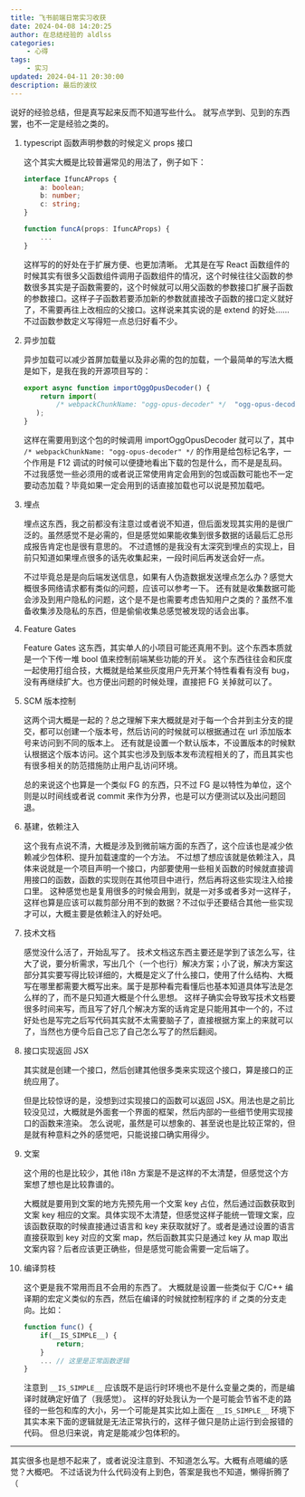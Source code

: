```yaml
---
title: 飞书前端日常实习收获
date: 2024-04-08 14:20:25
author: 在总结经验的 aldlss
categories:
    - 心得
tags:
    - 实习
updated: 2024-04-11 20:30:00
description: 最后的波纹
---
```


说好的经验总结，但是真写起来反而不知道写些什么。
就写点学到、见到的东西罢，也不一定是经验之类的。

<!-- more -->

1. typescript 函数声明参数的时候定义 props 接口

    这个其实大概是比较普遍常见的用法了，例子如下：

    ```typescript
    interface IfuncAProps {
        a: boolean;
        b: number;
        c: string;
    }

    function funcA(props: IfuncAProps) {
        ...
    }
    ```

    这样写的的好处在于扩展方便、也更加清晰。
    尤其是在写 React 函数组件的时候其实有很多父函数组件调用子函数组件的情况，这个时候往往父函数的参数很多其实是子函数需要的，这个时候就可以用父函数的参数接口扩展子函数的参数接口。这样子子函数若要添加新的参数就直接改子函数的接口定义就好了，不需要再往上改相应的父接口。这样说来其实说的是 extend 的好处……
    不过函数参数定义写得短一点总归好看不少。

2. 异步加载

    异步加载可以减少首屏加载量以及非必需的包的加载，一个最简单的写法大概是如下，是我在我的开源项目写的：

    ```typescript
    export async function importOggOpusDecoder() {
        return import(
            /* webpackChunkName: "ogg-opus-decoder" */  "ogg-opus-decoder"
       );
    }
    ```

    这样在需要用到这个包的时候调用 importOggOpusDecoder 就可以了，其中 `/* webpackChunkName: "ogg-opus-decoder" */` 的作用是给包标记名字，一个作用是 F12 调试的时候可以便捷地看出下载的包是什么，而不是是乱码。
    不过我感觉一些必须用的或者说正常使用肯定会用到的包或函数可能也不一定要动态加载？毕竟如果一定会用到的话直接加载也可以说是预加载吧。

3. 埋点

    埋点这东西，我之前都没有注意过或者说不知道，但后面发现其实用的是很广泛的。虽然感觉不是必需的，但是感觉如果能收集到很多数据的话最后汇总形成报告肯定也是很有意思的。
    不过遗憾的是我没有太深究到埋点的实现上，目前只知道如果埋点很多的话先收集起来，一段时间后再发送会好一点。

    不过毕竟总是是向后端发送信息，如果有人伪造数据发送埋点怎么办？感觉大概很多网络请求都有类似的问题，应该可以参考一下。
    还有就是收集数据可能会涉及到用户隐私的问题，这个是不是也需要考虑告知用户之类的？虽然不准备收集涉及隐私的东西，但是偷偷收集总感觉被发现的话会出事。

4. Feature Gates

    Feature Gates 这东西，其实单人的小项目可能还真用不到。这个东西本质就是一个下传一堆 bool 值来控制前端某些功能的开关。
    这个东西往往会和灰度一起使用打组合技，大概就是给某些灰度用户先开某个特性看看有没有 bug，没有再继续扩大。也方便出问题的时候处理，直接把 FG 关掉就可以了。

5. SCM 版本控制

    这两个词大概是一起的？总之理解下来大概就是对于每一个合并到主分支的提交，都可以创建一个版本号，然后访问的时候就可以根据通过在 url 添加版本号来访问到不同的版本上。
    还有就是设置一个默认版本，不设置版本的时候默认根据这个版本访问。这个其实也涉及到版本发布流程相关的了，而且其实也有很多相关的防范措施防止用户乱访问环境。

    总的来说这个也算是一个类似 FG 的东西，只不过 FG 是以特性为单位，这个则是以时间线或者说 commit 来作为分界，也是可以方便测试以及出问题回退。

6. 基建，依赖注入

    这个我有点说不清，大概是涉及到微前端方面的东西了，这个应该也是减少依赖减少包体积、提升加载速度的一个方法。
    不过想了想应该就是依赖注入，具体来说就是一个项目声明一个接口，内部要使用一些相关函数的时候就直接调用接口的函数，函数的实现则在其他项目中进行，然后再将这些实现注入给接口里。
    这种感觉也是复用很多的时候会用到，就是一对多或者多对一这样子，这样也算是应该可以裁剪部分用不到的数据？不过似乎还要结合其他一些实现才可以，大概主要是依赖注入的好处吧。

7. 技术文档

    感觉没什么活了，开始乱写了。
    技术文档这东西主要还是学到了该怎么写，往大了说，要分析需求，写出几个（一个也行）解决方案；小了说，解决方案这部分其实要写得比较详细的，大概是定义了什么接口，使用了什么结构、大概写在哪里都需要大概写出来。属于是那种看完看懂后也基本知道具体写法是怎么样的了，而不是只知道大概是个什么思想。
    这样子确实会导致写技术文档要很多时间来写，而且写了好几个解决方案的话肯定是只能用其中一个的，不过好处也是写完之后写代码其实就不太需要脑子了，直接根据方案上的来就可以了，当然也方便今后自己忘了自己怎么写了的然后翻阅。

8. 接口实现返回 JSX

    其实就是创建一个接口，然后创建其他很多类来实现这个接口，算是接口的正统应用了。

    但是比较惊讶的是，没想到过实现接口的函数可以返回 JSX。用法也是之前比较没见过，大概就是外面套一个界面的框架，然后内部的一些细节使用实现接口的函数来渲染。
    怎么说呢，虽然是可以想象的、甚至说也是比较正常的，但是就有种意料之外的感觉吧，只能说接口确实用得少。

9. 文案

    这个用的也是比较少，其他 i18n 方案是不是这样的不太清楚，但感觉这个方案想了想也是比较靠谱的。

    大概就是要用到文案的地方先预先用一个文案 key 占位，然后通过函数获取到文案 key 相应的文案。具体实现不太清楚，但感觉这样子能统一管理文案，应该函数获取的时候直接通过语言和 key 来获取就好了。或者是通过设置的语言直接获取到 key 对应的文案 map，然后函数其实只是通过 key 从 map 取出文案内容？后者应该更正确些，但是感觉可能会需要一定后端了。

10. 编译剪枝

    这个更是我不常用而且不会用的东西了。
    大概就是设置一些类似于 C/C++ 编译期的宏定义类似的东西，然后在编译的时候就控制程序的 if 之类的分支走向。比如：
    
    ```typescript
    function func() {
        if(__IS_SIMPLE__) {
            return;
        }
        ... // 这里是正常函数逻辑
    }
    ```

    注意到 `__IS_SIMPLE__` 应该既不是运行时环境也不是什么变量之类的，而是编译时就确定好值了（我感觉）。
    这样的好处我认为一个是可能会节省不走的路径的一些包和库的大小，另一个可能是其实比如上面在 `__IS_SIMPLE__` 环境下其实本来下面的逻辑就是无法正常执行的，这样子做只是防止运行到会报错的代码。
    但总归来说，肯定是能减少包体积的。

***

其实很多也是想不起来了，或者说没注意到、不知道怎么写。大概有点嗯编的感觉？大概吧。
不过话说为什么代码没有上到色，答案是我也不知道，懒得折腾了（
